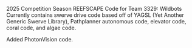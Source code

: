 2025 Competition Season REEFSCAPE Code for Team 3329: Wildbots  
Currently contains swerve drive code based off of YAGSL (Yet Another Generic Swerve Library), Pathplanner autonomous code, elevator code, coral code, and algae code.

Added PhotonVision code.
